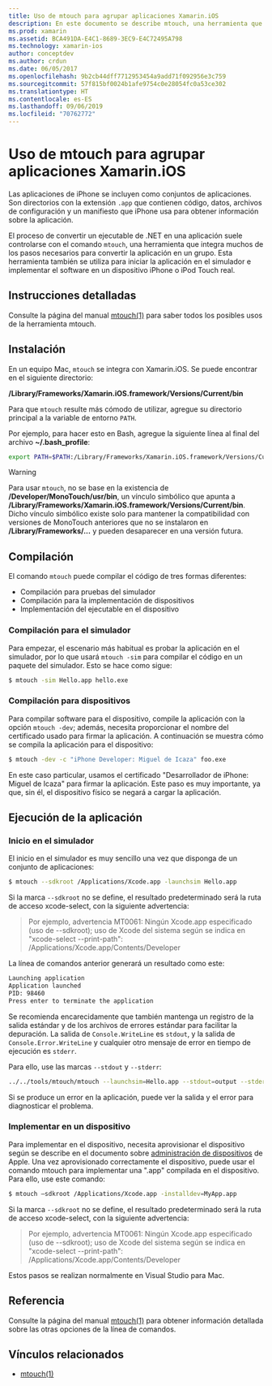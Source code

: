```yaml
---
title: Uso de mtouch para agrupar aplicaciones Xamarin.iOS
description: En este documento se describe mtouch, una herramienta que controla muchos de los pasos necesarios para convertir una aplicación Xamarin.iOS en una agrupación, iniciarla en el simulador e implementarla en un dispositivo físico.
ms.prod: xamarin
ms.assetid: BCA491DA-E4C1-8689-3EC9-E4C72495A798
ms.technology: xamarin-ios
author: conceptdev
ms.author: crdun
ms.date: 06/05/2017
ms.openlocfilehash: 9b2cb44dff7712953454a9add71f092956e3c759
ms.sourcegitcommit: 57f815bf0024b1afe9754c0e28054fc0a53ce302
ms.translationtype: HT
ms.contentlocale: es-ES
ms.lasthandoff: 09/06/2019
ms.locfileid: "70762772"
---
```

# <a name="using-mtouch-to-bundle-xamarinios-apps"></a>Uso de mtouch para agrupar aplicaciones Xamarin.iOS

Las aplicaciones de iPhone se incluyen como conjuntos de aplicaciones. Son directorios con la extensión `.app` que contienen código, datos, archivos de configuración y un manifiesto que iPhone usa para obtener información sobre la aplicación.

El proceso de convertir un ejecutable de .NET en una aplicación suele controlarse con el comando `mtouch`, una herramienta que integra muchos de los pasos necesarios para convertir la aplicación en un grupo. Esta herramienta también se utiliza para iniciar la aplicación en el simulador e implementar el software en un dispositivo iPhone o iPod Touch real.

## <a name="detailed-instructions"></a>Instrucciones detalladas

Consulte la página del manual [mtouch(1)](http://docs.go-mono.com/?link=man%3amtouch(1)) para saber todos los posibles usos de la herramienta mtouch.

## <a name="installation"></a>Instalación

En un equipo Mac, `mtouch` se integra con Xamarin.iOS. Se puede encontrar en el siguiente directorio:

**/Library/Frameworks/Xamarin.iOS.framework/Versions/Current/bin**

Para que `mtouch` resulte más cómodo de utilizar, agregue su directorio principal a la variable de entorno `PATH`.  

Por ejemplo, para hacer esto en Bash, agregue la siguiente línea al final del archivo **~/.bash_profile**:

```bash
export PATH=$PATH:/Library/Frameworks/Xamarin.iOS.framework/Versions/Current/bin
```

> [!WARNING]
> Para usar `mtouch`, no se base en la existencia de **/Developer/MonoTouch/usr/bin**, un vínculo simbólico que apunta a **/Library/Frameworks/Xamarin.iOS.framework/Versions/Current/bin**. Dicho vínculo simbólico existe solo para mantener la compatibilidad con versiones de MonoTouch anteriores que no se instalaron en **/Library/Frameworks/...** y pueden desaparecer en una versión futura.

## <a name="building"></a>Compilación

El comando `mtouch` puede compilar el código de tres formas diferentes:

- Compilación para pruebas del simulador
- Compilación para la implementación de dispositivos
- Implementación del ejecutable en el dispositivo

### <a name="building-for-the-simulator"></a>Compilación para el simulador

Para empezar, el escenario más habitual es probar la aplicación en el simulador, por lo que usará `mtouch -sim` para compilar el código en un paquete del simulador. Esto se hace como sigue:

```bash
$ mtouch -sim Hello.app hello.exe
```

### <a name="building-for-the-device"></a>Compilación para dispositivos

Para compilar software para el dispositivo, compile la aplicación con la opción `mtouch -dev`; además, necesita proporcionar el nombre del certificado usado para firmar la aplicación. A continuación se muestra cómo se compila la aplicación para el dispositivo:

```bash
$ mtouch -dev -c "iPhone Developer: Miguel de Icaza" foo.exe
```

En este caso particular, usamos el certificado "Desarrollador de iPhone: Miguel de Icaza" para firmar la aplicación. Este paso es muy importante, ya que, sin él, el dispositivo físico se negará a cargar la aplicación.

 <a name="Running_your_Application" />

## <a name="running-your-application"></a>Ejecución de la aplicación

### <a name="launching-on-the-simulator"></a>Inicio en el simulador

El inicio en el simulador es muy sencillo una vez que disponga de un conjunto de aplicaciones:

```bash
$ mtouch --sdkroot /Applications/Xcode.app -launchsim Hello.app 
```

Si la marca `--sdkroot` no se define, el resultado predeterminado será la ruta de acceso xcode-select, con la siguiente advertencia:

> Por ejemplo, advertencia MT0061: Ningún Xcode.app especificado (uso de --sdkroot); uso de Xcode del sistema según se indica en "xcode-select --print-path": /Applications/Xcode.app/Contents/Developer 

La línea de comandos anterior generará un resultado como este:

```bash
Launching application
Application launched
PID: 98460
Press enter to terminate the application
```

Se recomienda encarecidamente que también mantenga un registro de la salida estándar y de los archivos de errores estándar para facilitar la depuración. La salida de `Console.WriteLine` es `stdout`, y la salida de `Console.Error.WriteLine` y cualquier otro mensaje de error en tiempo de ejecución es `stderr`.

Para ello, use las marcas `--stdout` y `--stderr`:

```bash
../../tools/mtouch/mtouch --launchsim=Hello.app --stdout=output --stderr=error
```

Si se produce un error en la aplicación, puede ver la salida y el error para diagnosticar el problema.

### <a name="deploying-to-a-device"></a>Implementar en un dispositivo

Para implementar en el dispositivo, necesita aprovisionar el dispositivo según se describe en el documento sobre [administración de dispositivos](https://developer.apple.com/library/ios/#documentation/Xcode/Conceptual/ios_development_workflow/00-About_the_iOS_Application_Development_Workflow/introduction.html) de Apple. Una vez aprovisionado correctamente el dispositivo, puede usar el comando mtouch para implementar una ".app" compilada en el dispositivo. Para ello, use este comando:

```bash
$ mtouch —sdkroot /Applications/Xcode.app -installdev=MyApp.app
```

Si la marca `--sdkroot` no se define, el resultado predeterminado será la ruta de acceso xcode-select, con la siguiente advertencia:

> Por ejemplo, advertencia MT0061: Ningún Xcode.app especificado (uso de --sdkroot); uso de Xcode del sistema según se indica en "xcode-select --print-path": /Applications/Xcode.app/Contents/Developer 

Estos pasos se realizan normalmente en Visual Studio para Mac.

## <a name="reference"></a>Referencia

Consulte la página del manual [mtouch(1)](http://docs.go-mono.com/?link=man%3amtouch(1)) para obtener información detallada sobre las otras opciones de la línea de comandos.

## <a name="related-links"></a>Vínculos relacionados

- [mtouch(1)](http://iosapi.xamarin.com/?link=man%3amtouch(1))
